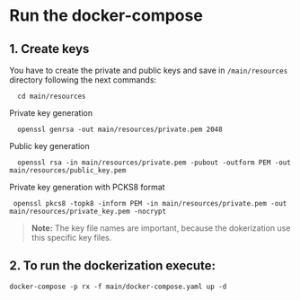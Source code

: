 # Run the docker-compose

## 1. Create keys
You have to create the private and public keys and save in `/main/resources` directory following the next commands:

```
  cd main/resources
```
Private key generation
```
  openssl genrsa -out main/resources/private.pem 2048
```    
Public key generation
````
  openssl rsa -in main/resources/private.pem -pubout -outform PEM -out main/resources/public_key.pem
````

Private key generation with PCKS8 format
````
 openssl pkcs8 -topk8 -inform PEM -in main/resources/private.pem -out main/resources/private_key.pem -nocrypt
````

> **Note:** The key file names are important, because the dokerization use this specific key files.


## 2. To run the dockerization execute:

```
docker-compose -p rx -f main/docker-compose.yaml up -d
```
